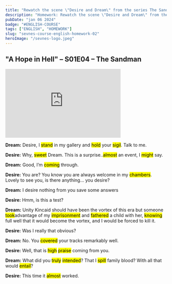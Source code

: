 ```yaml
---
title: "Rewatch the scene \"Desire and Dream\" from the series The Sandman"
description: "Homework: Rewatch the scene \"Desire and Dream\" from the series The Sandman and write a comprehension glossary on the unknown words."
pubDate: "jan 06 2024"
badge: "#ENGLISH-COURSE"
tags: ["ENGLISH", "HOMEWORK"]
slug: "sevnes-course-english-homework-02"
heroImage: "/sevnes-logo.jpeg"
---
```


## "A Hope in Hell" – S01E04 – The Sandman
<div class="container">

<iframe width="360" height="215" src="https://www.youtube.com/embed/GyjhqjIUmjg?si=uXSlOP4l7BQ0ROCF" title="YouTube video player" frameborder="0" allow="accelerometer; autoplay; clipboard-write; encrypted-media; gyroscope; picture-in-picture; web-share" allowfullscreen></iframe>

</div>

<p style="text-align: justify">

**Dream:** Desire, I <mark>stand</mark> in my gallery and <mark>hold</mark> your <mark>sigil</mark>. Talk to me. 

**Desire:** Why, <mark>sweet</mark> Dream. This is a surprise..<mark>almost</mark> an event, I <mark>might</mark> say.

**Dream:** Good, I’m <mark>coming</mark> through.

**Desire:** You are? You know you are always welcome in my <mark>chambers</mark>. Lovely to see you, is there anything… you desire?

**Dream:** I desire nothing from you save some answers

**Desire:** Hmm, is this a test?

**Dream:** Unity Kincaid should have been the vortex of this era but someone <mark>took</mark>advantage of my <mark>imprisonment</mark> and <mark>fathered</mark> a child with her, <mark>knowing</mark> full well that it would become the vortex, and I would be forced to kill it. 

**Desire:** Was I really that obvious?

**Dream:** No. You <mark>covered</mark> your tracks remarkably well.

**Desire:** Well, that is <mark>high</mark> <mark>praise</mark> coming from you. 

**Dream:**  What did you <mark>truly</mark> <mark>intended</mark>? That I <mark>spill</mark> family blood? With all that would <mark>entail</mark>?

**Desire:** This time it <mark>almost</mark> worked.

</p>
